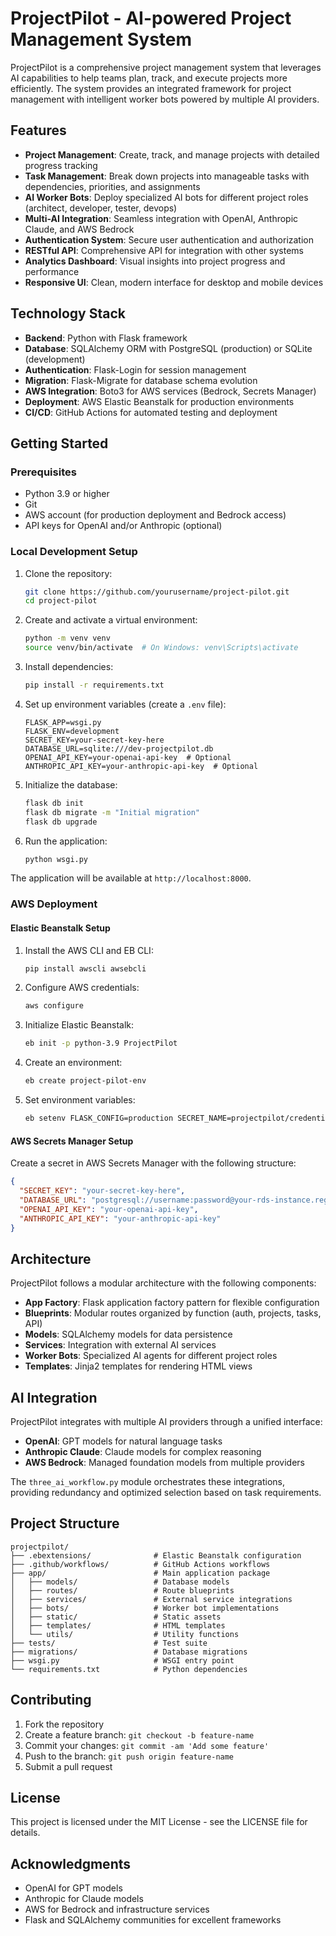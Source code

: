 # ProjectPilot - AI-powered Project Management System

ProjectPilot is a comprehensive project management system that leverages AI capabilities to help teams plan, track, and execute projects more efficiently. The system provides an integrated framework for project management with intelligent worker bots powered by multiple AI providers.

## Features

- **Project Management**: Create, track, and manage projects with detailed progress tracking
- **Task Management**: Break down projects into manageable tasks with dependencies, priorities, and assignments
- **AI Worker Bots**: Deploy specialized AI bots for different project roles (architect, developer, tester, devops)
- **Multi-AI Integration**: Seamless integration with OpenAI, Anthropic Claude, and AWS Bedrock
- **Authentication System**: Secure user authentication and authorization
- **RESTful API**: Comprehensive API for integration with other systems
- **Analytics Dashboard**: Visual insights into project progress and performance
- **Responsive UI**: Clean, modern interface for desktop and mobile devices

## Technology Stack

- **Backend**: Python with Flask framework
- **Database**: SQLAlchemy ORM with PostgreSQL (production) or SQLite (development)
- **Authentication**: Flask-Login for session management
- **Migration**: Flask-Migrate for database schema evolution
- **AWS Integration**: Boto3 for AWS services (Bedrock, Secrets Manager)
- **Deployment**: AWS Elastic Beanstalk for production environments
- **CI/CD**: GitHub Actions for automated testing and deployment

## Getting Started

### Prerequisites

- Python 3.9 or higher
- Git
- AWS account (for production deployment and Bedrock access)
- API keys for OpenAI and/or Anthropic (optional)

### Local Development Setup

1. Clone the repository:
   ```bash
   git clone https://github.com/yourusername/project-pilot.git
   cd project-pilot
   ```

2. Create and activate a virtual environment:
   ```bash
   python -m venv venv
   source venv/bin/activate  # On Windows: venv\Scripts\activate
   ```

3. Install dependencies:
   ```bash
   pip install -r requirements.txt
   ```

4. Set up environment variables (create a `.env` file):
   ```
   FLASK_APP=wsgi.py
   FLASK_ENV=development
   SECRET_KEY=your-secret-key-here
   DATABASE_URL=sqlite:///dev-projectpilot.db
   OPENAI_API_KEY=your-openai-api-key  # Optional
   ANTHROPIC_API_KEY=your-anthropic-api-key  # Optional
   ```

5. Initialize the database:
   ```bash
   flask db init
   flask db migrate -m "Initial migration"
   flask db upgrade
   ```

6. Run the application:
   ```bash
   python wsgi.py
   ```

The application will be available at `http://localhost:8000`.

### AWS Deployment

#### Elastic Beanstalk Setup

1. Install the AWS CLI and EB CLI:
   ```bash
   pip install awscli awsebcli
   ```

2. Configure AWS credentials:
   ```bash
   aws configure
   ```

3. Initialize Elastic Beanstalk:
   ```bash
   eb init -p python-3.9 ProjectPilot
   ```

4. Create an environment:
   ```bash
   eb create project-pilot-env
   ```

5. Set environment variables:
   ```bash
   eb setenv FLASK_CONFIG=production SECRET_NAME=projectpilot/credentials
   ```

#### AWS Secrets Manager Setup

Create a secret in AWS Secrets Manager with the following structure:
```json
{
  "SECRET_KEY": "your-secret-key-here",
  "DATABASE_URL": "postgresql://username:password@your-rds-instance.region.rds.amazonaws.com:5432/database",
  "OPENAI_API_KEY": "your-openai-api-key",
  "ANTHROPIC_API_KEY": "your-anthropic-api-key"
}
```

## Architecture

ProjectPilot follows a modular architecture with the following components:

- **App Factory**: Flask application factory pattern for flexible configuration
- **Blueprints**: Modular routes organized by function (auth, projects, tasks, API)
- **Models**: SQLAlchemy models for data persistence
- **Services**: Integration with external AI services
- **Worker Bots**: Specialized AI agents for different project roles
- **Templates**: Jinja2 templates for rendering HTML views

## AI Integration

ProjectPilot integrates with multiple AI providers through a unified interface:

- **OpenAI**: GPT models for natural language tasks
- **Anthropic Claude**: Claude models for complex reasoning
- **AWS Bedrock**: Managed foundation models from multiple providers

The `three_ai_workflow.py` module orchestrates these integrations, providing redundancy and optimized selection based on task requirements.

## Project Structure

```
projectpilot/
├── .ebextensions/              # Elastic Beanstalk configuration
├── .github/workflows/          # GitHub Actions workflows
├── app/                        # Main application package
│   ├── models/                 # Database models
│   ├── routes/                 # Route blueprints
│   ├── services/               # External service integrations
│   ├── bots/                   # Worker bot implementations
│   ├── static/                 # Static assets
│   ├── templates/              # HTML templates
│   └── utils/                  # Utility functions
├── tests/                      # Test suite
├── migrations/                 # Database migrations
├── wsgi.py                     # WSGI entry point
└── requirements.txt            # Python dependencies
```

## Contributing

1. Fork the repository
2. Create a feature branch: `git checkout -b feature-name`
3. Commit your changes: `git commit -am 'Add some feature'`
4. Push to the branch: `git push origin feature-name`
5. Submit a pull request

## License

This project is licensed under the MIT License - see the LICENSE file for details.

## Acknowledgments

- OpenAI for GPT models
- Anthropic for Claude models
- AWS for Bedrock and infrastructure services
- Flask and SQLAlchemy communities for excellent frameworks